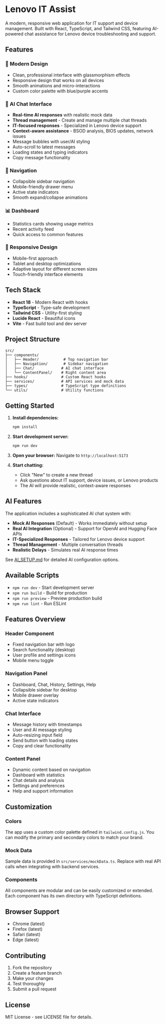 # Lenovo IT Assist

A modern, responsive web application for IT support and device management. Built with React, TypeScript, and Tailwind CSS, featuring AI-powered chat assistance for Lenovo device troubleshooting and support.

## Features

### 🎨 Modern Design
- Clean, professional interface with glassmorphism effects
- Responsive design that works on all devices
- Smooth animations and micro-interactions
- Custom color palette with blue/purple accents

### 💬 AI Chat Interface
- **Real-time AI responses** with realistic mock data
- **Thread management** - Create and manage multiple chat threads
- **IT-focused responses** - Specialized in Lenovo device support
- **Context-aware assistance** - BSOD analysis, BIOS updates, network issues
- Message bubbles with user/AI styling
- Auto-scroll to latest messages
- Loading states and typing indicators
- Copy message functionality

### 🧭 Navigation
- Collapsible sidebar navigation
- Mobile-friendly drawer menu
- Active state indicators
- Smooth expand/collapse animations

### 📊 Dashboard
- Statistics cards showing usage metrics
- Recent activity feed
- Quick access to common features

### 📱 Responsive Design
- Mobile-first approach
- Tablet and desktop optimizations
- Adaptive layout for different screen sizes
- Touch-friendly interface elements

## Tech Stack

- **React 18** - Modern React with hooks
- **TypeScript** - Type-safe development
- **Tailwind CSS** - Utility-first styling
- **Lucide React** - Beautiful icons
- **Vite** - Fast build tool and dev server

## Project Structure

```
src/
├── components/
│   ├── Header/           # Top navigation bar
│   ├── Navigation/       # Sidebar navigation
│   ├── Chat/            # AI chat interface
│   └── ContentPanel/    # Right content area
├── hooks/               # Custom React hooks
├── services/            # API services and mock data
├── types/               # TypeScript type definitions
└── utils/               # Utility functions
```

## Getting Started

1. **Install dependencies:**
   ```bash
   npm install
   ```

2. **Start development server:**
   ```bash
   npm run dev
   ```

3. **Open your browser:**
   Navigate to `http://localhost:5173`

4. **Start chatting:**
   - Click "New" to create a new thread
   - Ask questions about IT support, device issues, or Lenovo products
   - The AI will provide realistic, context-aware responses

## AI Features

The application includes a sophisticated AI chat system with:

- **Mock AI Responses** (Default) - Works immediately without setup
- **Real AI Integration** (Optional) - Support for OpenAI and Hugging Face APIs
- **IT-Specialized Responses** - Tailored for Lenovo device support
- **Thread Management** - Multiple conversation threads
- **Realistic Delays** - Simulates real AI response times

See [AI_SETUP.md](./AI_SETUP.md) for detailed AI configuration options.

## Available Scripts

- `npm run dev` - Start development server
- `npm run build` - Build for production
- `npm run preview` - Preview production build
- `npm run lint` - Run ESLint

## Features Overview

### Header Component
- Fixed navigation bar with logo
- Search functionality (desktop)
- User profile and settings icons
- Mobile menu toggle

### Navigation Panel
- Dashboard, Chat, History, Settings, Help
- Collapsible sidebar for desktop
- Mobile drawer overlay
- Active state indicators

### Chat Interface
- Message history with timestamps
- User and AI message styling
- Auto-resizing input field
- Send button with loading states
- Copy and clear functionality

### Content Panel
- Dynamic content based on navigation
- Dashboard with statistics
- Chat details and analysis
- Settings and preferences
- Help and support information

## Customization

### Colors
The app uses a custom color palette defined in `tailwind.config.js`. You can modify the primary and secondary colors to match your brand.

### Mock Data
Sample data is provided in `src/services/mockData.ts`. Replace with real API calls when integrating with backend services.

### Components
All components are modular and can be easily customized or extended. Each component has its own directory with TypeScript definitions.

## Browser Support

- Chrome (latest)
- Firefox (latest)
- Safari (latest)
- Edge (latest)

## Contributing

1. Fork the repository
2. Create a feature branch
3. Make your changes
4. Test thoroughly
5. Submit a pull request

## License

MIT License - see LICENSE file for details.
